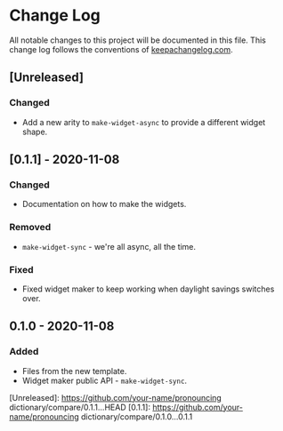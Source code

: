 # Change Log
All notable changes to this project will be documented in this file. This change log follows the conventions of [keepachangelog.com](http://keepachangelog.com/).

## [Unreleased]
### Changed
- Add a new arity to `make-widget-async` to provide a different widget shape.

## [0.1.1] - 2020-11-08
### Changed
- Documentation on how to make the widgets.

### Removed
- `make-widget-sync` - we're all async, all the time.

### Fixed
- Fixed widget maker to keep working when daylight savings switches over.

## 0.1.0 - 2020-11-08
### Added
- Files from the new template.
- Widget maker public API - `make-widget-sync`.

[Unreleased]: https://github.com/your-name/pronouncing dictionary/compare/0.1.1...HEAD
[0.1.1]: https://github.com/your-name/pronouncing dictionary/compare/0.1.0...0.1.1
